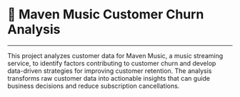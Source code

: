 # 🎵 Maven Music Customer Churn Analysis
---

This project analyzes customer data for Maven Music, a music streaming service, to identify factors contributing to customer churn and develop data-driven strategies for improving customer retention. The analysis transforms raw customer data into actionable insights that can guide business decisions and reduce subscription cancellations.


